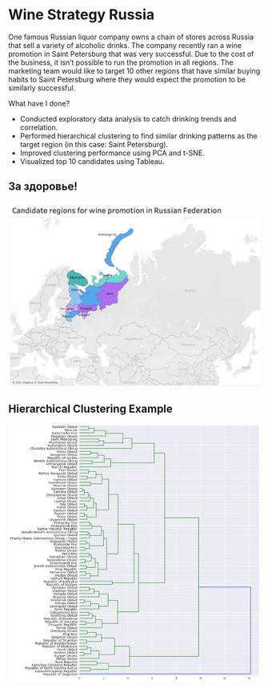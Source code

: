 
# Wine Strategy Russia

One famous Russian liquor company owns a chain of stores across Russia that sell a variety of alcoholic drinks. The company recently ran a wine promotion in Saint Petersburg that was very successful. Due to the cost of the business, it isn’t possible to run the promotion in all regions. The marketing team would like to target 10 other regions that have similar buying habits to Saint Petersburg where they would expect the promotion to be similarly successful.

What have I done?

* Conducted exploratory data analysis to catch drinking trends and correlation.
* Performed hierarchical clustering to find similar drinking patterns as the target region (in this case: Saint Petersburg).
* Improved clustering performance using PCA and t-SNE.
* Visualized top 10 candidates using Tableau.


## За здоровье!

![TOP10-candidates](top-candidates.png)
## Hierarchical Clustering Example

![hierarchical-clustering](hierarchical-clustering.png)